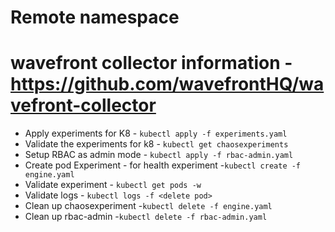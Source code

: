 # Remote namespace 
# wavefront collector information - https://github.com/wavefrontHQ/wavefront-collector 
* Apply experiments for K8 - `kubectl apply -f experiments.yaml`
* Validate the experiments for k8 - `kubectl get chaosexperiments`
* Setup RBAC as admin mode - `kubectl apply -f rbac-admin.yaml`
* Create pod Experiment - for health experiment -`kubectl create -f engine.yaml`
* Validate experiment - `kubectl get pods -w`
* Validate logs - `kubectl logs -f <delete pod>`
* Clean up chaosexperiment -`kubectl delete -f engine.yaml`
* Clean up rbac-admin  -`kubectl delete -f rbac-admin.yaml`
